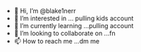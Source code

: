 - 👋 Hi, I’m @blake1nerr
- 👀 I’m interested in ... pulling kids account
- 🌱 I’m currently learning ...pulling account
- 💞️ I’m looking to collaborate on ...fn
- 📫 How to reach me ...dm me 

<!---
blake1nerr/blake1nerr is a ✨ special ✨ repository because its `README.md` (this file) appears on your GitHub profile.
You can click the Preview link to take a look at your changes.
--->
